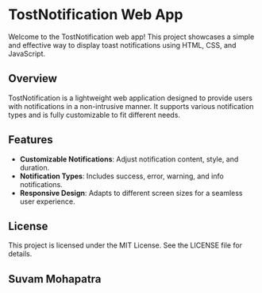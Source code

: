 # TostNotification Web App

Welcome to the TostNotification web app! This project showcases a simple and effective way to display toast notifications using HTML, CSS, and JavaScript.

## Overview

TostNotification is a lightweight web application designed to provide users with notifications in a non-intrusive manner. It supports various notification types and is fully customizable to fit different needs.

## Features

- **Customizable Notifications**: Adjust notification content, style, and duration.
- **Notification Types**: Includes success, error, warning, and info notifications.
- **Responsive Design**: Adapts to different screen sizes for a seamless user experience.


## License
This project is licensed under the MIT License. See the LICENSE file for details.

## Suvam Mohapatra ##
